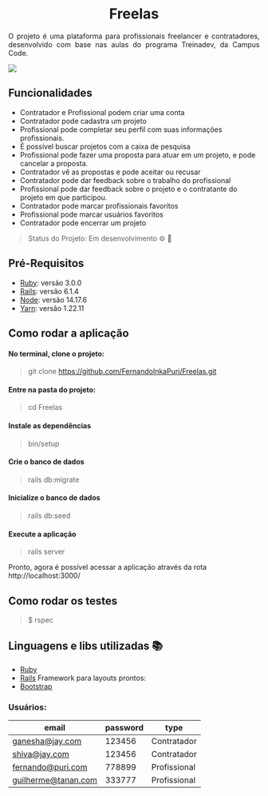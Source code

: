 <h1 align="center"> Freelas </h1>
<p align="justify"> O projeto é uma plataforma para profissionais freelancer e contratadores, desenvolvido com base nas aulas do programa Treinadev, da Campus Code.
</p>
<img src="https://img.shields.io/static/v1?label=rails&message=framework&color=red&style=for-the-badge&logo=rubyonrails"/>

## Funcionalidades
- Contratador e Profissional podem criar uma conta
- Contratador pode cadastra um projeto
- Profissional pode completar seu perfil com suas informações profissionais.
- É possível buscar projetos com a caixa de pesquisa
- Profissional pode fazer uma proposta para atuar em um projeto, e pode cancelar a proposta.
- Contratador vê as propostas e pode aceitar ou recusar
- Contratador pode dar feedback sobre o trabalho do profissional
- Profissional pode dar feedback sobre o projeto e o contratante do projeto em que participou.
- Contratador pode marcar profissionais favoritos
- Profissional pode marcar usuários favoritos
- Contratador pode encerrar um projeto
> Status do Projeto: Em desenvolvimento :gear: :wrench:

## Pré-Requisitos
- [Ruby](https://www.ruby-lang.org/): versão 3.0.0 
- [Rails](https://rubyonrails.org/): versão 6.1.4 
- [Node](https://nodejs.org/): versão 14.17.6
- [Yarn](https://rubyonrails.org/): versão 1.22.11 

## Como rodar a aplicação

#### No terminal, clone o projeto: 
> git clone https://github.com/FernandoInkaPuri/Freelas.git
#### Entre na pasta do projeto:
> cd Freelas
#### Instale as dependências 
> bin/setup
#### Crie o banco de dados
> rails db:migrate
#### Inicialize o banco de dados
> rails db:seed
#### Execute a aplicação 
> rails server

Pronto, agora é possível acessar a aplicação através da rota http://localhost:3000/ 

## Como rodar os testes
> $ rspec

## Linguagens e libs utilizadas :books:
- [Ruby](https://www.ruby-lang.org/) 
- [Rails](https://rubyonrails.org/) 
Framework para layouts prontos:
- [Bootstrap](https://getbootstrap.com/) 

### Usuários: 
|email|password|type|
| -------- | -------- | -------- |
|ganesha@jay.com |123456|Contratador|
|shiva@jay.com |123456|Contratador|
|fernando@puri.com |778899|Profissional|
|guilherme@tanan.com |333777|Profissional|